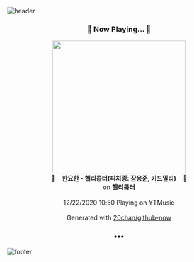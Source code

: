 ![header](https://capsule-render.vercel.app/api?type=wave&height=170&section=header&text=Hi.%20I'm%20SHIFT&fontColor=090707&fontAlignX=45&fontAlignY=65&fontSize=100)

<h3 align="center">🎵 Now Playing... 🎵</h3>
<p align="center">
  <a href="https://music.youtube.com/channel/UCUSEX4zhRyAOYF1yYzf2klw">
    <img width="300" src="https://lh3.googleusercontent.com/SX4xqF9KjxVXYXC167mBSIVit_1AYHXaqOea756aoFeE9UMazXKxQ-qxmMV-ny1-kmb0ANVZk-Et6HLS">
  </a>
  <br>
  🎵&nbsp&nbsp&nbsp <b>한요한 - 헬리콥터(피처링: 장용준, 키드밀리)</b> &nbsp&nbsp&nbsp🎵
  <br>
  on <b>헬리콥터</b>
  
  <br />
  <br />
  12/22/2020 10:50 Playing on YTMusic
  <br />
  <br />
  Generated with <a href="https://github.com/20chan/github-now">20chan/github-now</a>
</p>

<h3 align="center">•••</h3>

![footer](https://capsule-render.vercel.app/api?type=wave&height=150&section=footer)
